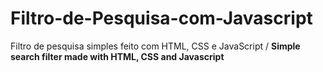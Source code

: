 # Filtro-de-Pesquisa-com-Javascript
 Filtro de pesquisa simples feito com HTML, CSS e JavaScript / 
 **Simple search filter made with HTML, CSS and Javascript**
